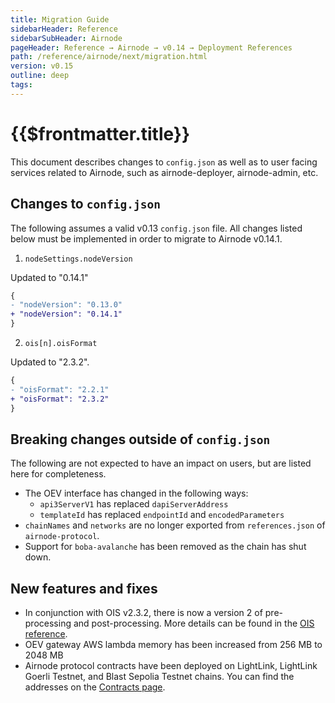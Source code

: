 ```yaml
---
title: Migration Guide
sidebarHeader: Reference
sidebarSubHeader: Airnode
pageHeader: Reference → Airnode → v0.14 → Deployment References
path: /reference/airnode/next/migration.html
version: v0.15
outline: deep
tags:
---
```


<VersionWarning/>

<PageHeader/>

<SearchHighlight/>

<FlexStartTag/>

# {{$frontmatter.title}}

This document describes changes to `config.json` as well as to user facing
services related to Airnode, such as airnode-deployer, airnode-admin, etc.

## Changes to `config.json`

The following assumes a valid v0.13 `config.json` file. All changes listed below
must be implemented in order to migrate to Airnode v0.14.1.

1. `nodeSettings.nodeVersion`

Updated to "0.14.1"

```diff
{
- "nodeVersion": "0.13.0"
+ "nodeVersion": "0.14.1"
}
```

2. `ois[n].oisFormat`

Updated to "2.3.2".

```diff
{
- "oisFormat": "2.2.1"
+ "oisFormat": "2.3.2"
}
```

## Breaking changes outside of `config.json`

The following are not expected to have an impact on users, but are listed here
for completeness.

- The OEV interface has changed in the following ways:
  - `api3ServerV1` has replaced `dapiServerAddress`
  - `templateId` has replaced `endpointId` and `encodedParameters`
- `chainNames` and `networks` are no longer exported from `references.json` of
  `airnode-protocol`.
- Support for `boba-avalanche` has been removed as the chain has shut down.

## New features and fixes

- In conjunction with OIS v2.3.2, there is now a version 2 of pre-processing and
  post-processing. More details can be found in the
  [OIS reference](/reference/ois/latest/processing.md#v2).
- OEV gateway AWS lambda memory has been increased from 256 MB to 2048 MB
- Airnode protocol contracts have been deployed on LightLink, LightLink Goerli
  Testnet, and Blast Sepolia Testnet chains. You can find the addresses on the
  [Contracts page](/reference/airnode/next/index.md).
